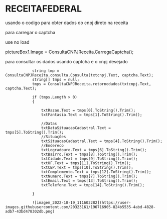# RECEITAFEDERAL

usando o codigo para obter dados do cnpj direto na receita

para carregar o captcha

use no load

 pictureBox1.Image = ConsultaCNPJReceita.CarregaCaptcha();
 
 
 para consultar os dados usando captcha e o cnpj desejado
 
                string tmp = ConsultaCNPJReceita.consulta.Consulta(txtcnpj.Text, captcha.Text);
                string[] tmps = null;
                tmps = ConsultaCNPJReceita.retornodados(txtcnpj.Text, captcha.Text);

                if (tmps.Length > 0)
                {

                    txtRazao.Text = tmps[0].ToString().Trim();
                    txtFantasia.Text = tmps[1].ToString().Trim();

                    //Datas
                    txtDataSituacaoCadastral.Text = tmps[5].ToString().Trim();
                    //Situações
                    txtSituacaoCadastral.Text = tmps[4].ToString().Trim();
                    //Endereco
                    txtLogradouro.Text = tmps[6].ToString().Trim();
                    txtBairro.Text = tmps[8].ToString().Trim();
                    txtCidade.Text = tmps[9].ToString().Trim();
                    txtUF.Text = tmps[11].ToString().Trim();
                    txtCEP.Text = tmps[10].ToString().Trim();
                    txtComplemento.Text = tmps[12].ToString().Trim();
                    txtNumero.Text = tmps[7].ToString().Trim();
                    txtEmail.Text = tmps[13].ToString().Trim();
                    txtTelefone.Text = tmps[14].ToString().Trim();
                  
                }
                
                ![imagem_2022-10-19_111602282](https://user-images.githubusercontent.com/20323161/196716905-824b5535-4abd-4828-adb7-43bd478302db.png)
